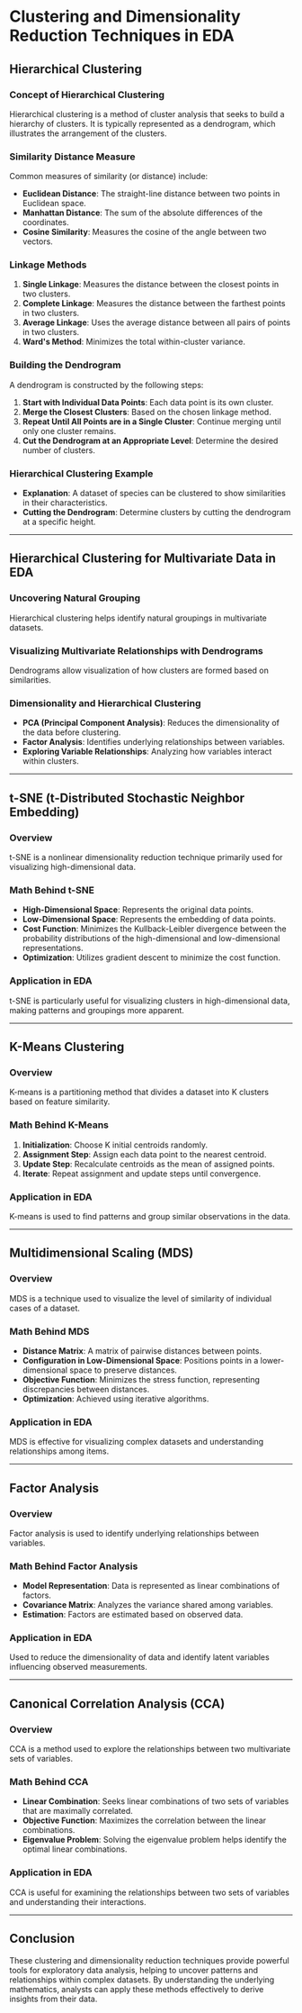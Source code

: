 <!--Hierarchical clustering: concept of hierarchical lustering,similarity distance measure,Linkage methods: single linkage,complete linkage,average linkage,Ward's method,building the 
dedogram,Steps to build a dedogram(1. Start with inidividual data point 2.Merge the closest clusters 3. Repeat untilll alll points are in a single clusters,cut the dedogram in a appropiate level),Hierchical clustering example,Explanation,cutting the dedogram from cluster.

Hierchichal clustering for multivare data in EDA: Uncovering natural grouping,visualizing multivariate relationships with dedogram,dimensionality and hierarchical clustering:PCA,factor analysis,Exploring varriable in relationship

t-SNE: overview,Math behind t-sne: HIgh dimensional space,low dimensional space,cost function: it minimizes the kullback leibar divergence between the two distributions,optimization,Application in EDA

k-means clustering: overview,Math behind k means: intialization,Assignment step,update step,iterate,application in EDA

Multidimensional scaling(MDS):overview,math behind MDS:distance matrix,config in low dimensional space,objective function,optimization,Appplication in EDA.

Factor analysis: overview,math behind factor analysis: model representation,covariance matrix,estimation, Application in EDA

canonical correlation analysis: overview,math behind CCA,linear combination,objective function,Eigen value problem, Application in EDA


Day 15: Hypothesis testing and parameter estimation -->

# Clustering and Dimensionality Reduction Techniques in EDA

## Hierarchical Clustering

### Concept of Hierarchical Clustering
Hierarchical clustering is a method of cluster analysis that seeks to build a hierarchy of clusters. It is typically represented as a dendrogram, which illustrates the arrangement of the clusters.

### Similarity Distance Measure
Common measures of similarity (or distance) include:
- **Euclidean Distance**: The straight-line distance between two points in Euclidean space.
- **Manhattan Distance**: The sum of the absolute differences of the coordinates.
- **Cosine Similarity**: Measures the cosine of the angle between two vectors.

### Linkage Methods
1. **Single Linkage**: Measures the distance between the closest points in two clusters.
2. **Complete Linkage**: Measures the distance between the farthest points in two clusters.
3. **Average Linkage**: Uses the average distance between all pairs of points in two clusters.
4. **Ward's Method**: Minimizes the total within-cluster variance.

### Building the Dendrogram
A dendrogram is constructed by the following steps:
1. **Start with Individual Data Points**: Each data point is its own cluster.
2. **Merge the Closest Clusters**: Based on the chosen linkage method.
3. **Repeat Until All Points are in a Single Cluster**: Continue merging until only one cluster remains.
4. **Cut the Dendrogram at an Appropriate Level**: Determine the desired number of clusters.

### Hierarchical Clustering Example
- **Explanation**: A dataset of species can be clustered to show similarities in their characteristics.
- **Cutting the Dendrogram**: Determine clusters by cutting the dendrogram at a specific height.

---

## Hierarchical Clustering for Multivariate Data in EDA

### Uncovering Natural Grouping
Hierarchical clustering helps identify natural groupings in multivariate datasets.

### Visualizing Multivariate Relationships with Dendrograms
Dendrograms allow visualization of how clusters are formed based on similarities.

### Dimensionality and Hierarchical Clustering
- **PCA (Principal Component Analysis)**: Reduces the dimensionality of the data before clustering.
- **Factor Analysis**: Identifies underlying relationships between variables.
- **Exploring Variable Relationships**: Analyzing how variables interact within clusters.

---

## t-SNE (t-Distributed Stochastic Neighbor Embedding)

### Overview
t-SNE is a nonlinear dimensionality reduction technique primarily used for visualizing high-dimensional data.

### Math Behind t-SNE
- **High-Dimensional Space**: Represents the original data points.
- **Low-Dimensional Space**: Represents the embedding of data points.
- **Cost Function**: Minimizes the Kullback-Leibler divergence between the probability distributions of the high-dimensional and low-dimensional representations.
- **Optimization**: Utilizes gradient descent to minimize the cost function.

### Application in EDA
t-SNE is particularly useful for visualizing clusters in high-dimensional data, making patterns and groupings more apparent.

---

## K-Means Clustering

### Overview
K-means is a partitioning method that divides a dataset into K clusters based on feature similarity.

### Math Behind K-Means
1. **Initialization**: Choose K initial centroids randomly.
2. **Assignment Step**: Assign each data point to the nearest centroid.
3. **Update Step**: Recalculate centroids as the mean of assigned points.
4. **Iterate**: Repeat assignment and update steps until convergence.

### Application in EDA
K-means is used to find patterns and group similar observations in the data.

---

## Multidimensional Scaling (MDS)

### Overview
MDS is a technique used to visualize the level of similarity of individual cases of a dataset.

### Math Behind MDS
- **Distance Matrix**: A matrix of pairwise distances between points.
- **Configuration in Low-Dimensional Space**: Positions points in a lower-dimensional space to preserve distances.
- **Objective Function**: Minimizes the stress function, representing discrepancies between distances.
- **Optimization**: Achieved using iterative algorithms.

### Application in EDA
MDS is effective for visualizing complex datasets and understanding relationships among items.

---

## Factor Analysis

### Overview
Factor analysis is used to identify underlying relationships between variables.

### Math Behind Factor Analysis
- **Model Representation**: Data is represented as linear combinations of factors.
- **Covariance Matrix**: Analyzes the variance shared among variables.
- **Estimation**: Factors are estimated based on observed data.

### Application in EDA
Used to reduce the dimensionality of data and identify latent variables influencing observed measurements.

---

## Canonical Correlation Analysis (CCA)

### Overview
CCA is a method used to explore the relationships between two multivariate sets of variables.

### Math Behind CCA
- **Linear Combination**: Seeks linear combinations of two sets of variables that are maximally correlated.
- **Objective Function**: Maximizes the correlation between the linear combinations.
- **Eigenvalue Problem**: Solving the eigenvalue problem helps identify the optimal linear combinations.

### Application in EDA
CCA is useful for examining the relationships between two sets of variables and understanding their interactions.

---

## Conclusion

These clustering and dimensionality reduction techniques provide powerful tools for exploratory data analysis, helping to uncover patterns and relationships within complex datasets. By understanding the underlying mathematics, analysts can apply these methods effectively to derive insights from their data.
